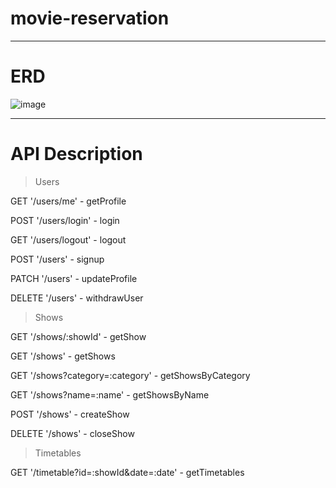 # movie-reservation

---

# ERD

![image](https://github.com/yhjs1211/movie-reservation/assets/122883378/873ee1c8-3c11-4f56-bf73-f19e58a5ac64)




---

# API Description

> Users
> 
GET '/users/me' - getProfile
>
POST '/users/login' - login
>
GET '/users/logout' - logout
>
POST '/users' - signup
>
PATCH '/users' - updateProfile
>
DELETE '/users' - withdrawUser
>
> Shows
>
GET '/shows/:showId' - getShow
>
GET '/shows' - getShows
>
GET '/shows?category=:category' - getShowsByCategory
>
GET '/shows?name=:name' - getShowsByName
>
POST '/shows' - createShow
>
DELETE '/shows' - closeShow
>
> Timetables
>
GET '/timetable?id=:showId&date=:date' - getTimetables
